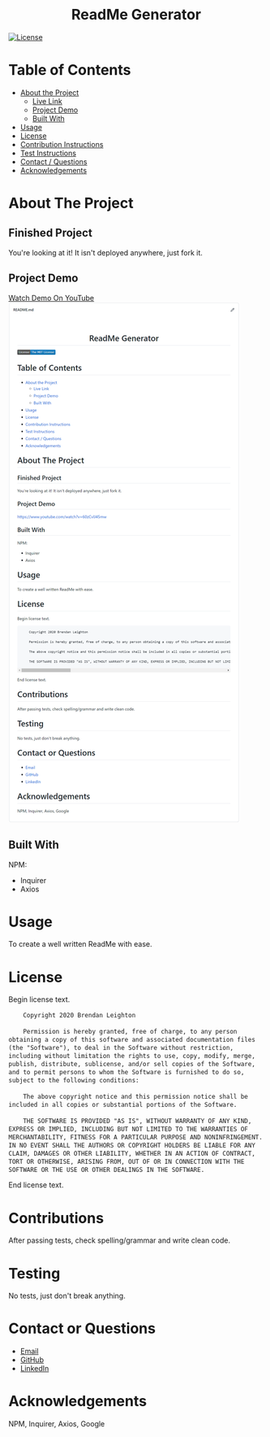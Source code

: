 
  <!-- PROJECT TITLE -->
  <br />

  <h1 align="center">ReadMe Generator</h1>

  <span align="center">[![License][mit]][mit-url]</span>
  
  
  
  <!-- TABLE OF CONTENTS -->
  # Table of Contents
  
  * [About the Project](#about-the-project)
      * [Live Link](#finished-project)
      * [Project Demo](#project-demo)
      * [Built With](#built-with)
  * [Usage](#usage)
  * [License](#license)
  * [Contribution Instructions](#contributions)
  * [Test Instructions](#testing)
  * [Contact / Questions](#contact-or-questions)
  * [Acknowledgements](#acknowledgements)
  
  
  
  <!-- ABOUT THE PROJECT -->
  # About The Project
  
  ## Finished Project
  
  <!-- Add deployed link when available -->
  You're looking at it! It isn't deployed anywhere, just fork it.
  
  ## Project Demo
  
  [Watch Demo On YouTube](https://www.youtube.com/watch?v=60zCvlJ45mw)
  ![Screenshot](./Assets/screenshot.png)

  ## Built With

  NPM:
  * Inquirer
  * Axios

  # Usage

  To create a well written ReadMe with ease. 

  # License
  
  Begin license text.
        
        Copyright 2020 Brendan Leighton
  
        Permission is hereby granted, free of charge, to any person obtaining a copy of this software and associated documentation files (the "Software"), to deal in the Software without restriction, including without limitation the rights to use, copy, modify, merge, publish, distribute, sublicense, and/or sell copies of the Software, and to permit persons to whom the Software is furnished to do so, subject to the following conditions:

        The above copyright notice and this permission notice shall be included in all copies or substantial portions of the Software.

        THE SOFTWARE IS PROVIDED "AS IS", WITHOUT WARRANTY OF ANY KIND, EXPRESS OR IMPLIED, INCLUDING BUT NOT LIMITED TO THE WARRANTIES OF MERCHANTABILITY, FITNESS FOR A PARTICULAR PURPOSE AND NONINFRINGEMENT. IN NO EVENT SHALL THE AUTHORS OR COPYRIGHT HOLDERS BE LIABLE FOR ANY CLAIM, DAMAGES OR OTHER LIABILITY, WHETHER IN AN ACTION OF CONTRACT, TORT OR OTHERWISE, ARISING FROM, OUT OF OR IN CONNECTION WITH THE SOFTWARE OR THE USE OR OTHER DEALINGS IN THE SOFTWARE.

    

  End license text.

  # Contributions

  After passing tests, check spelling/grammar and write clean code.

  # Testing
  
  No tests, just don't break anything.

  <!-- CONTACT -->
  # Contact or Questions
  
  * [Email](br3ndan.l8n@gmail.com)
  * [GitHub](https://github.com/BR3NDAN-L8N)
  * [LinkedIn](https://www.linkedin.com/in/brendan-leighton/)
  
  
  
  <!-- ACKNOWLEDGEMENTS -->
  # Acknowledgements
  NPM, Inquirer, Axios, Google
  
  
<!-- MARKDOWN LINKS & IMAGES -->
[mit]: https://img.shields.io/badge/License-The%20MIT%20License-blue
[mit-url]: https://opensource.org/licenses/MIT
